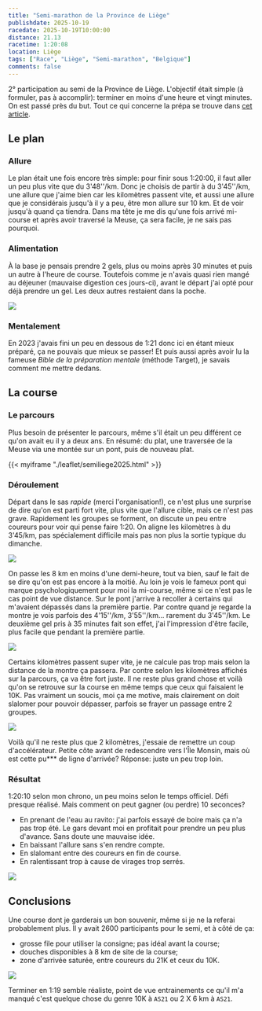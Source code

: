 ```yaml
---
title: "Semi-marathon de la Province de Liège"
publishdate: 2025-10-19
racedate: 2025-10-19T10:00:00
distance: 21.13
racetime: 1:20:08
location: Liège
tags: ["Race", "Liège", "Semi-marathon", "Belgique"]
comments: false
---
```


2° participation au semi de la Province de Liège. L'objectif était simple (à formuler, pas à accomplir): terminer en moins d'une heure et vingt minutes. On est passé près du but. Tout ce qui concerne la prépa se trouve dans [cet article](https://ctroupin.github.io/run/blog/20251019_semiliege/).

## Le plan 

### Allure

Le plan était une fois encore très simple: pour finir sous 1:20:00, il faut aller un peu plus vite que du 3'48''/km. Donc je choisis de partir à du 3'45''/km, une allure que j'aime bien car les kilomètres passent vite, et aussi une allure que je considérais jusqu'à il y a peu, être mon allure sur 10 km. Et de voir jusqu'à quand ça tiendra. Dans ma tête je me dis qu'une fois arrivé mi-course et après avoir traversé la Meuse, ça sera facile, je ne sais pas pourquoi.

### Alimentation

À la base je pensais prendre 2 gels, plus ou moins après 30 minutes et puis un autre à l'heure de course. Toutefois comme je n'avais quasi rien mangé au déjeuner (mauvaise digestion ces jours-ci), avant le départ j'ai opté pour déjà prendre un gel. Les deux autres restaient dans la poche.

![](./images/semi_liege01.JPG)

### Mentalement

En 2023 j'avais fini un peu en dessous de 1:21 donc ici en étant mieux préparé, ça ne pouvais que mieux se passer! Et puis aussi après avoir lu la fameuse _Bible de la préparation mentale_ (méthode Target), je savais comment me mettre dedans.

## La course

### Le parcours

Plus besoin de présenter le parcours, même s'il était un peu différent ce qu'on avait eu il y a deux ans. En résumé: du plat, une traversée de la Meuse via une montée sur un pont, puis de nouveau plat.

{{< myiframe "./leaflet/semiliege2025.html" >}}

### Déroulement

Départ dans le sas _rapide_ (merci l'organisation!), ce n'est plus une surprise de dire qu'on est parti fort vite, plus vite que l'allure cible, mais ce n'est pas grave. Rapidement les groupes se forment, on discute un peu entre coureurs pour voir qui pense faire 1:20. On aligne les kilomètres à du 3'45/km, pas spécialement difficile mais pas non plus la sortie typique du dimanche. 

![](./images/garmin01.png)


On passe les 8 km en moins d'une demi-heure, tout va bien, sauf le fait de se dire qu'on est pas encore à la moitié. Au loin je vois le fameux pont qui marque psychologiquement pour moi la mi-course, même si ce n'est pas le cas point de vue distance. Sur le pont j'arrive à recoller à certains qui m'avaient dépassés dans la première partie. Par contre quand je regarde la montre je vois parfois des 4'15''/km, 3'55''/km... rarement du 3'45''/km. Le deuxième gel pris à 35 minutes fait son effet, j'ai l'impression d'être facile, plus facile que pendant la première partie.

![](./images/semi_liege02.JPG)

Certains kilomètres passent super vite, je ne calcule pas trop mais selon la distance de la montre ça passera. Par contre selon les kilomètres affichés sur la parcours, ça va être fort juste. Il ne reste plus grand chose et voilà qu'on se retrouve sur la course en même temps que ceux qui faisaient le 10K. Pas vraiment un soucis, moi ça me motive, mais clairement on doit slalomer pour pouvoir dépasser, parfois se frayer un passage entre 2 groupes. 

![](./images/garmin02.png)

Voilà qu'il ne reste plus que 2 kilomètres, j'essaie de remettre un coup d'accélérateur. Petite côte avant de redescendre vers l'Île Monsin, mais où est cette pu*** de ligne d'arrivée? Réponse: juste un peu trop loin.

### Résultat

1:20:10 selon mon chrono, un peu moins selon le temps officiel. Défi presque réalisé. Mais comment on peut gagner (ou perdre) 10 seconces? 
- En prenant de l'eau au ravito: j'ai parfois essayé de boire mais ça n'a pas trop été. Le gars devant moi en profitait pour prendre un peu plus d'avance. Sans doute une mauvaise idée.
- En baissant l'allure sans s'en rendre compte.
- En slalomant entre des coureurs en fin de course.
- En ralentissant trop à cause de virages trop serrés.

![](./images/cardio_semi.jpg)

## Conclusions

Une course dont je garderais un bon souvenir, même si je ne la referai probablement plus. Il y avait 2600 participants pour le semi, et à côté de ça:
- grosse file pour utiliser la consigne; pas idéal avant la course;
- douches disponibles à 8 km de site de la course;
- zone d'arrivée saturée, entre coureurs du 21K et ceux du 10K.
  
![](./images/semi_liege03.JPG)

Terminer en 1:19 semble réaliste, point de vue entrainements ce qu'il m'a manqué c'est quelque chose du genre 10K à `AS21` ou 2 X 6 km à `AS21`. 


